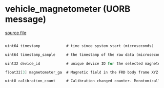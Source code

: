# vehicle_magnetometer (UORB message)



[source file](https://github.com/PX4/PX4-Autopilot/blob/release/1.13/msg/vehicle_magnetometer.msg)

```c

uint64 timestamp            # time since system start (microseconds)

uint64 timestamp_sample     # the timestamp of the raw data (microseconds)

uint32 device_id            # unique device ID for the selected magnetometer

float32[3] magnetometer_ga  # Magnetic field in the FRD body frame XYZ-axis in Gauss

uint8 calibration_count     # Calibration changed counter. Monotonically increases whenever calibration changes.

```
